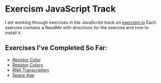 # Exercism JavaScript Track

I am working through exercises in the JavaScript track on [exercism.io](https://exercism.io/) 
Each exercise contains a ReadMe with directions for the exercise and how to install it.

## Exercises I've Completed So Far:
* [Resistor Color](./resistor-color)
* [Resistor Colors](./resistor-colors)
* [RNA Transcription](./rna-transcription)
* [Space Age](./space-age)
